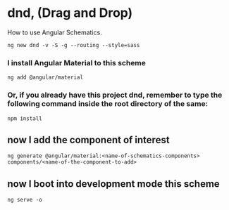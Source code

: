 # dnd, (Drag and Drop)

How to use Angular Schematics.

```shell
ng new dnd -v -S -g --routing --style=sass
```

### I install Angular Material to this scheme

```shell
ng add @angular/material
```

### Or, if you already have this project dnd, remember to type the following command inside the root directory of the same:

```shell
npm install
```

## now I add the component of interest

```shell
ng generate @angular/material:<name-of-schematics-components> components/<name-of-the-component-to-add>
```

## now I boot into development mode this scheme

```shell
ng serve -o
```
